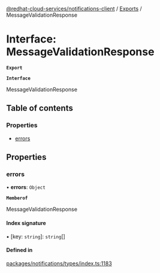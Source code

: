 [@redhat-cloud-services/notifications-client](../README.md) / [Exports](../modules.md) / MessageValidationResponse

# Interface: MessageValidationResponse

**`Export`**

**`Interface`**

MessageValidationResponse

## Table of contents

### Properties

- [errors](MessageValidationResponse.md#errors)

## Properties

### errors

• **errors**: `Object`

**`Memberof`**

MessageValidationResponse

#### Index signature

▪ [key: `string`]: `string`[]

#### Defined in

[packages/notifications/types/index.ts:1183](https://github.com/RedHatInsights/javascript-clients/blob/master/packages/notifications/types/index.ts#L1183)
